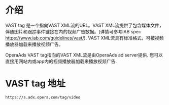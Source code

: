 # 介绍
VAST tag 是一个指向VAST XML流的URL。VAST XML流提供了包含媒体文件，伴随图片和跟踪事件链接在内的视频广告数据。(详情可参考IAB spec https://www.iab.com/guidelines/vast/). VAST XML流具有标准格式，可被视频播放器加载来播放视频广告。

OperaAds VAST tag指向的VAST XML流是由OperaAds ad server提供. 您可以直接用网站内或app内的视频播放器加载来播放视频广告.

# VAST tag 地址
``` wiki
https://s.adx.opera.com/tag/video
```